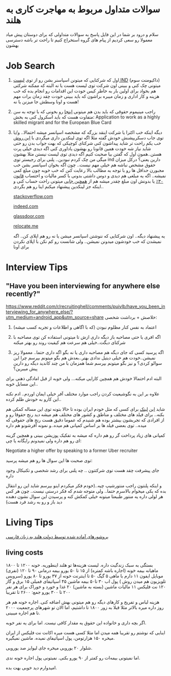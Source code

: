 # سوالات متداول مربوط به مهاجرت کاری به هلند

سلام و درود بر شما
در این فایل پاسخ به سوالات متداولی که برای دوستان پیش میاد معمولا رو سعی کردیم از پیام های گروه استخراج کنیم تا راحت تر باشه دسترسی بهشون

# Job Search

1.  اول که شرکتایی که میتونن اسپاسنر بشن رو از توی [لیست IND](https://ind.nl/en/pages/public-register-recognised-sponsors.aspx) (داکیومنت سوم)
    میتونی چک کنی و ببینی اون شرکت توی لیست هست یا نه البته که ممکنه شرکتی هم بخواد برای اولین بار به خاطر کیس خودت این اقدامات رو انجام بده که خب هزینه و کار اداری و زمان میبره براشون که باید ببینی خودت چقد زمان برات مهم هست و اونا وسطش جا میزنن یا نه!
2.  راجب مینیموم حقوقی که باید بدن هم میتونی [اینجا](https://ind.nl/en/Pages/required-amounts-income-requirement.aspx) رو بخونی که با توجه به سن متفاوت هست که باید اسکرول کنی به بخش:
    Application to work as a highly skilled migrant and for the European Blue Card
3.  دیگه اینکه خب اکثرا یا شرکت اینقد بزرگه که مشخصه اسپانسر میشه احتمالا.. و/یا توی جاب دسکریپشنش خودش گفته مثلا اگه توی لینکدین داری میگردی با [این روش](https://www.linkedin.com/posts/aminsetayeshfar_%DB%8C%DA%A9%DB%8C-%D8%A7%D8%B2-%D8%A7%D9%85%DA%A9%D8%A7%D9%86%D8%A7%D8%AA-%D8%AE%D9%88%D8%A8%DB%8C-%DA%A9%D9%87-%D9%84%DB%8C%D9%86%DA%A9%D8%AF%DB%8C%D9%86-%D8%AF%D8%A7%D8%B1%D9%87-%D8%A8%D9%88%D9%84%DB%8C%D9%86-activity-6835593665793032192-TPW4) خب یکم راحت تر شاید پیداشون کنی
    شرکتای کوچیکی که بهت جواب بدن رو حتی
    شاید نیاز شه خودت همین قانونا رو بهشون یاداوری کنی اگه دیدی خیلی پرت
    هستن..همون اول که گفتن بیا صحبت کنیم اگه دیدی توی لیست نیستن مثلا بهشون
    میگی من چک کردم نبودین.. پلنی برای رجیستر توی ind دارین یعنی؟ درکل میزان
    حقوق مشخص نباشه هم خیلی مهم نیست.. چون اگه بخوان اسپانسر بشن خب مجبورن
    حداقل ها رو با توجه به مطالب بالا رعایت کنن که خب خوبه چون مبلغ کمی
    نمیشه.. اگه یه مبلغی هم دیدی و دوس داشتی بدونی با کسر مالیات و احتساب
    [قانون ۳۰٪](https://www.iamsterdam.com/en/living/take-care-of-official-matters/highly-skilled-migrants/thirty-percent-ruling) یا بدونش اون مبلغ چقدر میشه هم از [همچین جایی](https://www.blueumbrella.nl/dutch-tax-calculator) میتونی راحت حساب کنی و اینکه جز لینکدین پیشنهاد میکنم اینا رو هم بگردی..

    [stackoverflow.com](www.stackoverflow.com)

    [indeed.com](www.indeed.com)

    [glassdoor.com](glassdoor.com)

    [relocate.me](relocate.me)

    یه پیشنهاد دیگه.. اون شرکتایی که ننوشتن اسپانسر میشن یا نه رو هم اپلای کن.. اگه نمیشدن که خب خودشون میدونن نمیشن.. ولی شانست رو کم نکن با اپلای نکردن برای اونا

# Interview Tips

## "Have you been interviewing for anywhere else recently?"

https://www.reddit.com/r/recruitinghell/comments/puivlb/have_you_been_interviewing_for_anywhere_else/?utm_medium=android_app&utm_source=share
خلاصش + برداشت شخصی:

1. اعتماد به نفس کنار مظلوم نبودن (که با اگاهی و اطلاعات و تجربه کسب میشه)

2. اگه افری یا حتی مصاحبه باز دیگه داری ازش تا میتونی استفاده کن توی مصاحبه با شرکتای دیگت..خیلی هم سرعت هم کیفیت روند رو بهتر میکنه

3. اگه پرسید کسی که جای دیگه هم مصاحبه داری یا نه بگو اگه داری حتما.. معمولا ریز نمیشن..خودت هم خیلی دیتیل ندادی بهتر..بعدش هم بگو میتونم بپرسم چرا این سوالو کردی؟ و نیز بگو میتونم بپرسم شما همزمان با من چند کاندید دیگه رو دارین پیش میبرین؟

البته ادم احتمالا خودش هم همچین کارایی میکنه… ولی خوبه از قبل امادگی ذهنی برای این مسایل خوبه..

علاوه بر این به نگوشیعیت کردن راجب موارد مختلف آفر خیلی ایمان اوردم.. ادم نکنه این کارو به خودش ظلم کرده..

شاید [این](https://www.levels.fyi/Salaries/Software-Engineer/Netherlands/) [لینک](https://www.levels.fyi/Salaries/Software-Engineer/Netherlands/) برای کسی که مثل خودم ایران بوده تا حالا بتونه توی این مساله کمکی هم بکنه.. برای فیلد های مختلف و مناطق و کشور های مختلف هم میشه دید رنج حقوقا رو و از افرادی که تجربشون بیشتر بوده هم شنیدم که عموما دقیق هست رنج های حقوقی که میده.. توی بعضی فیلد ها بر اساس کمپانی هم میده..و نمونه آفرشونو هم داره

کمپانی های زیاد پرداخت گر رو هم داره که میشه به تفکیک پوزیشن ببینی و همچین گزینه ای رو هم داره ولی نمیدونم رایگانه یا چی:

Negotiate a higher offer by speaking to a former Uber recruiter

توی صحبت ها این سوال ها رو هم میشه پرسید:

جای پیشرفت چقد هست توی شرکتتون .. چه پلنی برای رشد شخصی و تکنیکال وجود داره

و اینکه پلنتون راجب منتورشیپ چیه..(خودم فکر میکردم اینو بپرسم شاید این رو انتقال بده که یکی میخوام بالاسرم حتما.. ولی متوجه شدم که فکر درستی نیست.. چون هر کس هر لولی داره یه منتور طبیعتا میتونه خیلی کمکش کنه و پرسیدن این سوال نشون دهنده دید باز و رو به رشد فرد هست)

# Living Tips

[بروشورهای آماده شده توسط دولت هلند به زبان فارسی](https://groups.google.com/g/ir-fa-nl/c/NDDFvzcLx3I)

## living costs

بستگی به سبک زندگیت داره. لیست هزینه‌ها تو هلند اینطوریه.
خونه ۱۲۰۰ تا ۱۸۰۰ ماهیانه
بیمه خونه (اجاره باشه کمتره) از ۱۵ تا ۵۰ یورو
بیمه درمانی ۹۰ تا ۱۲۰ (نفری)
موبایل ایفون ۱۱ دارم با ماهی ۵ گیگ ۵۰ تا
اینترنت خونه از ۳۷ یورو تا ۸۰ یورو (سرویس تلویزیون هم میدن روش )
پول اب ۳۰ تا۵۰
بیمه ماشین ۴۵
اسپاتیفای فمیلی ۱۵
برق و گاز ۱۲۰
نت فلیکس ۱۱
مالیات ماشین (بسته به ماشین) ۲۰
غذا و خورد و خوراک برای هر نفر ۲۰۰ تا ۳۰۰ یورو
جمع: ۲۶۰۰ تا تقریبا

هزینه لباس و تفریح و کارهای دیگه رو هم میتونی بهش اضافه کنی. اجاره خونه هم هر روز داره میره بالاتر مثلا قبلا به زور ۱۸۰۰ تا داشتیم، اما الان تو شهرهای پرجمعیت ۲۰۰۰ تا هم اجاره میبینی.

اگر بچه داری و خانواده این حقوق یه مقدار کافی نیست. اما برای یه نفر خوبه.

اینایی که نوشتم رو تقریبا همه میدن اما مثلا کسی هست میره اکانت نت فلیکس از ایران میخره ۱۵۰ هزارتومن، پول اسپاتیفای نمیده. ماشین نمیگیره.

شلوار ۲۰ یورویی میخره جای لیوایز صد یورویی.

اما نمیتونی بیمه‌ات رو کمتر از ۹۰ یورو بکنی. نمیتونی پول اجاره خونه ندی.

امیدوارم دید خوبی بهت بده.
